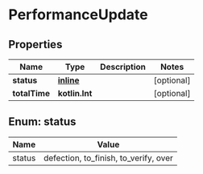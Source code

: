 
# PerformanceUpdate

## Properties
| Name | Type | Description | Notes |
| ------------ | ------------- | ------------- | ------------- |
| **status** | [**inline**](#Status) |  |  [optional] |
| **totalTime** | **kotlin.Int** |  |  [optional] |


<a id="Status"></a>
## Enum: status
| Name | Value |
| ---- | ----- |
| status | defection, to_finish, to_verify, over |



